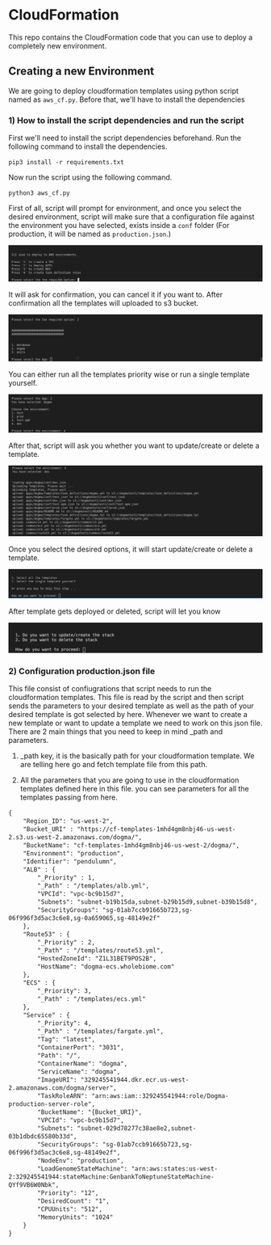 # CloudFormation

This repo contains the CloudFormation code that you can use to deploy a completely new environment.

## Creating a new Environment

We are going to deploy cloudformation templates using python script named as `aws_cf.py`. Before that, we'll have to install the dependencies

### 1) How to install the script dependencies and run the script

First we'll need to install the script dependencies beforehand. Run the following command to install the dependencies.

    pip3 install -r requirements.txt

Now run the script using the following command.

    python3 aws_cf.py

First of all, script will prompt for environment, and once you select the desired environment, script will make sure that a configuration file against the environment you have selected, exists inside a `conf` folder (For production, it will be named as `production.json`.) 

![](img/1.png)

It will ask for confirmation, you can cancel it if you want to. After confirmation all the templates will uploaded to s3 bucket. 

![](img/2.png)

You can either run all the templates priority wise or run a single template yourself.

![](img/3.png)

After that, script will ask you whether you want to update/create or delete a template. 

![](img/4.png)

Once you select the desired options, it will start update/create or delete a template.

![](img/5.png)


After template gets deployed or deleted, script will let you know

![](img/6.png)

### 2) Configuration production.json file

This file consist of confiugrations that script needs to run the cloudformation templates. This file is read by the script and then script sends the parameters to your desired template as well as the path of your desired template is got selected by here. Whenever we want to create a new template or want to update a template we need to work on this json file. There are 2 main things that you need to keep in mind _path and parameters.

1) _path key, it is the basically path for your cloudformation template. We are telling here go and fetch template file from this path. 

2) All the parameters that you are going to use in the cloudformation templates defined here in this file. you can see parameters for all the  templates passing from here.

```
{
    "Region_ID": "us-west-2",
    "Bucket_URI" : "https://cf-templates-1mhd4gm8nbj46-us-west-2.s3.us-west-2.amazonaws.com/dogma/",
    "BucketName": "cf-templates-1mhd4gm8nbj46-us-west-2/dogma/",
    "Environment": "production",
    "Identifier": "pendulumn",
    "ALB" : {
        "_Priority" : 1,
        "_Path" : "/templates/alb.yml",
        "VPCId": "vpc-bc9b15d7", 
        "Subnets": "subnet-b19b15da,subnet-b29b15d9,subnet-b39b15d8",
        "SecurityGroups": "sg-01ab7ccb91665b723,sg-06f996f3d5ac3c6e8,sg-0a659065,sg-48149e2f"
    },
    "Route53" : {
        "_Priority" : 2,
        "_Path" : "/templates/route53.yml",
        "HostedZoneId": "Z1L31BET9POS2B",
        "HostName": "dogma-ecs.wholebiome.com"
    },
    "ECS" : {
        "_Priority": 3,
        "_Path" : "/templates/ecs.yml"
    },
    "Service" : {
        "_Priority": 4,
        "_Path" : "/templates/fargate.yml",
        "Tag": "latest",
        "ContainerPort": "3031",
        "Path": "/",
        "ContainerName": "dogma",
        "ServiceName": "dogma",
        "ImageURI": "329245541944.dkr.ecr.us-west-2.amazonaws.com/dogma/server",
        "TaskRoleARN": "arn:aws:iam::329245541944:role/Dogma-production-server-role",
        "BucketName": "{Bucket_URI}",
        "VPCId": "vpc-bc9b15d7",
        "Subnets": "subnet-029d78277c38ae8e2,subnet-03b1dbdc65580b33d",
        "SecurityGroups": "sg-01ab7ccb91665b723,sg-06f996f3d5ac3c6e8,sg-48149e2f",
        "NodeEnv": "production",
        "LoadGenomeStateMachine": "arn:aws:states:us-west-2:329245541944:stateMachine:GenbankToNeptuneStateMachine-QYf9VB6W0Nbk",
        "Priority": "12",
        "DesiredCount": "1",
        "CPUUnits": "512",
        "MemoryUnits": "1024"
    }
}
```
